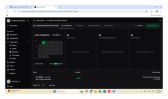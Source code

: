 ![Dashboard Screenshot](https://github.com/jiya2401/AI-RISK-MITIGATION-SYSTEM/blob/main/Screenshot%202025-09-01%20175822.png?raw=true)
